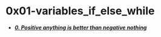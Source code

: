 # 0x01-variables_if_else_while

- ***[0. Positive anything is better than negative nothing](./0-positive_or_negative.c)***

